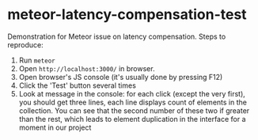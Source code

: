 meteor-latency-compensation-test
================================

Demonstration for Meteor issue on latency compensation. Steps to reproduce:

1. Run `meteor`
2. Open `http://localhost:3000/` in browser.
3. Open browser's JS console (it's usually done by pressing F12)
4. Click the 'Test' button several times
5. Look at message in the console: for each click (except the very first), you should get three lines,
   each line displays count of elements in the collection. You can see that the second number of these two
   if greater than the rest, which leads to element duplication in the interface for a moment in our project
